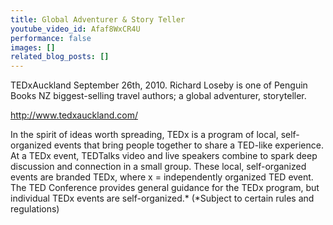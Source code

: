 ```yaml
---
title: Global Adventurer & Story Teller
youtube_video_id: Afaf8WxCR4U
performance: false
images: []
related_blog_posts: []
---
```


TEDxAuckland September 26th, 2010.
Richard Loseby is one of Penguin Books NZ biggest-selling travel authors; a global adventurer, storyteller.

http://www.tedxauckland.com/

In the spirit of ideas worth spreading, TEDx is a program of local, self-organized events that bring people together to share a TED-like experience. At a TEDx event, TEDTalks video and live speakers combine to spark deep discussion and connection in a small group. These local, self-organized events are branded TEDx, where x = independently organized TED event. The TED Conference provides general guidance for the TEDx program, but individual TEDx events are self-organized.* (*Subject to certain rules and regulations)
